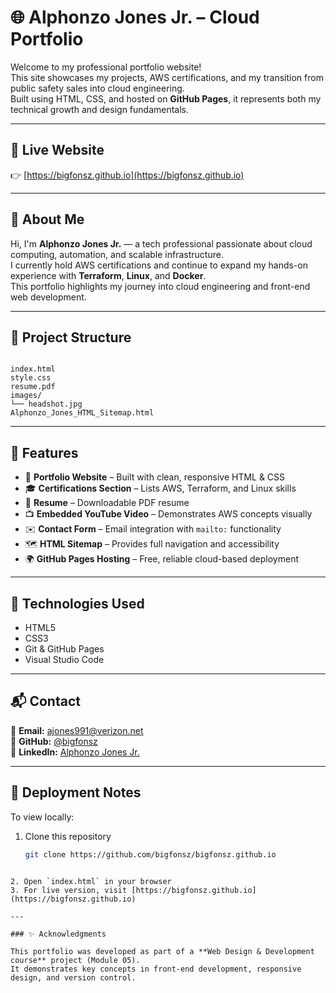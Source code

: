 # 🌐 Alphonzo Jones Jr. – Cloud Portfolio

Welcome to my professional portfolio website!  
This site showcases my projects, AWS certifications, and my transition from public safety sales into cloud engineering.  
Built using HTML, CSS, and hosted on **GitHub Pages**, it represents both my technical growth and design fundamentals.

---

## 🚀 Live Website
👉 [https://bigfonsz.github.io](https://bigfonsz.github.io)

---

## 🧠 About Me
Hi, I'm **Alphonzo Jones Jr.** — a tech professional passionate about cloud computing, automation, and scalable infrastructure.  
I currently hold AWS certifications and continue to expand my hands-on experience with **Terraform**, **Linux**, and **Docker**.  
This portfolio highlights my journey into cloud engineering and front-end web development.

---

## 🧩 Project Structure
```

index.html
style.css
resume.pdf
images/
└── headshot.jpg
Alphonzo_Jones_HTML_Sitemap.html

````

---

## 🧱 Features
- 📄 **Portfolio Website** – Built with clean, responsive HTML & CSS  
- 🎓 **Certifications Section** – Lists AWS, Terraform, and Linux skills  
- 💼 **Resume** – Downloadable PDF resume  
- 📺 **Embedded YouTube Video** – Demonstrates AWS concepts visually  
- ✉️ **Contact Form** – Email integration with `mailto:` functionality  
- 🗺️ **HTML Sitemap** – Provides full navigation and accessibility  
- 🌍 **GitHub Pages Hosting** – Free, reliable cloud-based deployment  

---

## 🧰 Technologies Used
- HTML5  
- CSS3  
- Git & GitHub Pages  
- Visual Studio Code  

---

## 📬 Contact
📧 **Email:** [ajones991@verizon.net](mailto:ajones991@verizon.net)  
💼 **GitHub:** [@bigfonsz](https://github.com/bigfonsz)  
🔗 **LinkedIn:** [Alphonzo Jones Jr.](https://www.linkedin.com/in/alphonzojonesjr)

---

## 🏁 Deployment Notes
To view locally:
1. Clone this repository  
   ```bash
   git clone https://github.com/bigfonsz/bigfonsz.github.io
````

2. Open `index.html` in your browser
3. For live version, visit [https://bigfonsz.github.io](https://bigfonsz.github.io)

---

### ✨ Acknowledgments

This portfolio was developed as part of a **Web Design & Development course** project (Module 05).
It demonstrates key concepts in front-end development, responsive design, and version control.
